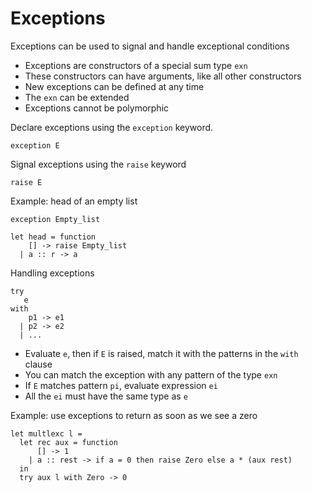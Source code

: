 # Exceptions

Exceptions can be used to signal and handle exceptional conditions

+ Exceptions are constructors of a special sum type `exn`
+ These constructors can have arguments, like all other constructors
+ New exceptions can be defined at any time
+ The `exn` can be extended
+ Exceptions cannot be polymorphic

Declare exceptions using the `exception` keyword.

```
exception E
```

Signal exceptions using the `raise` keyword

```
raise E
```

Example: head of an empty list

```
exception Empty_list

let head = function
    [] -> raise Empty_list
  | a :: r -> a 
```

Handling exceptions

```
try
   e
with
    p1 -> e1
  | p2 -> e2
  | ...
```

+ Evaluate `e`, then if `E` is raised, match it with the patterns in the `with` clause
+ You can match the exception with any pattern of the type `exn`
+ If `E` matches pattern `pi`, evaluate expression `ei`
+ All the `ei` must have the same type as `e`

Example: use exceptions to return as soon as we see a zero

```
let multlexc l =
  let rec aux = function
      [] -> 1
    | a :: rest -> if a = 0 then raise Zero else a * (aux rest)
  in
  try aux l with Zero -> 0
```
